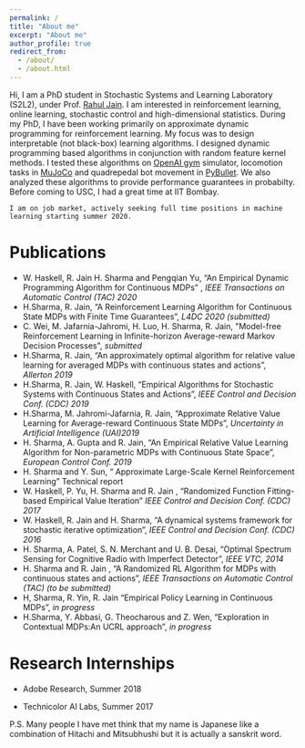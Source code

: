 ```yaml
---
permalink: /
title: "About me"
excerpt: "About me"
author_profile: true
redirect_from: 
  - /about/
  - /about.html
---
```


Hi, I am a PhD student in Stochastic Systems and Learning Laboratory (S2L2), under Prof. [Rahul Jain](https://viterbi-web.usc.edu/~rahuljai/Welcome.html). I am interested in reinforcement learning, online learning, stochastic control and high-dimensional statistics. During my PhD, I have been working primarily on approximate dynamic programming for reinforcement learning.  My focus was to design interpretable (not black-box) learning algorithms. I designed dynamic programming based algorithms in conjunction with random feature kernel methods.  I tested these algorithms on [OpenAI gym](https://gym.openai.com/) simulator, locomotion tasks in [MuJoCo](http://mujoco.org/) and  quadrepedal bot movement in [PyBullet](https://github.com/bulletphysics/bullet3/tree/master/examples/pybullet/gym/pybullet_envs/minitaur/envs). We also analyzed these algorithms to provide performance guarantees in probabilty. Before coming to USC, I had a great time at IIT Bombay. 

```I am on job market, actively seeking full time positions in machine learning starting summer 2020. ``` 

Publications
========
- W. Haskell, R. Jain H. Sharma and Pengqian Yu, “An Empirical Dynamic Programming Algorithm for Continuous MDPs” , *IEEE Transactions on Automatic Control (TAC) 2020* 
- H.Sharma, R. Jain, “A Reinforcement Learning Algorithm for Continuous State MDPs
with Finite Time Guarantees”, *L4DC 2020 (submitted)*
- C. Wei, M. Jafarnia-Jahromi, H. Luo, H. Sharma, R. Jain, "Model-free Reinforcement Learning in Infinite-horizon Average-reward Markov Decision Processes", *submitted*
- H.Sharma, R. Jain, “An approximately optimal algorithm for relative value learning
 for averaged MDPs with continuous states and actions”, *Allerton 2019*
- H.Sharma, R. Jain, W. Haskell, “Empirical Algorithms for Stochastic Systems with
 Continuous States and Actions”, *IEEE Control and Decision Conf. (CDC) 2019*
- H.Sharma, M. Jahromi-Jafarnia, R. Jain, “Approximate Relative Value Learning for
Average-reward Continuous State MDPs”, *Uncertainty in Artificial Intelligence (UAI)2019*
- H. Sharma, A. Gupta and R. Jain, “An Empirical Relative Value Learning Algorithm
for Non-parametric MDPs with Continuous State Space”, *European Control Conf. 2019*
- H. Sharma and Y. Sun, “ Approximate Large-Scale Kernel Reinforcement Learning”
Technical report
- W. Haskell, P. Yu, H. Sharma and R. Jain , “Randomized Function Fitting-based
Empirical Value Iteration” *IEEE Control and Decision Conf. (CDC) 2017*
- W. Haskell, R. Jain and H. Sharma, “A dynamical systems framework for stochastic
iterative optimization”, *IEEE Control and Decision Conf. (CDC) 2016*
- H. Sharma, A. Patel, S. N. Merchant and U. B. Desai, “Optimal Spectrum Sensing for
Cognitive Radio with Imperfect Detector”, *IEEE VTC, 2014*
- H. Sharma and R. Jain , “A Randomized RL Algorithm for MDPs with continuous
states and actions”, *IEEE Transactions on Automatic Control (TAC) (to be submitted)*
- H, Sharma, R. Yin, R. Jain “Empirical Policy Learning in Continuous MDPs”, *in progress*
- H.Sharma, Y. Abbasi, G. Theocharous and Z. Wen, “Exploration in Contextual MDPs:An UCRL approach”, *in progress*


Research Internships
======
- Adobe Research, Summer 2018

- Technicolor AI Labs, Summer 2017



P.S. Many people I have met think that my name is Japanese like a combination of Hitachi and Mitsubhushi but it is actually a sanskrit word. 

